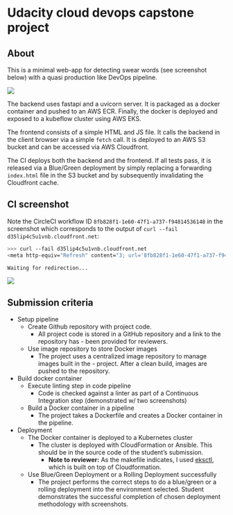 # Udacity cloud devops capstone project

## About

This is a minimal web-app for detecting swear words (see screenshot below) with a quasi production like DevOps pipeline.

![](README.assets/2022-10-24-00-00-27.png)

The backend uses fastapi and a uvicorn server. It is packaged as a docker container and pushed to an AWS ECR. Finally, the docker is deployed and exposed to a kubeflow cluster using AWS EKS.

The frontend consists of a simple HTML and JS file. It calls the backend in the client browser via a simple `fetch` call. It is deployed to an AWS S3 bucket and can be accessed via AWS Cloudfront.

The CI deploys both the backend and the frontend. If all tests pass, it is released via a Blue/Green deployment by simply replacing a forwarding `index.html` file in the S3 bucket and by subsequently invalidating the Cloudfront cache.

## CI screenshot

Note the CircleCI workflow ID `8fb828f1-1e60-47f1-a737-f94814536148` in the screenshot which corresponds to the output of `curl --fail d35lip4c5u1vnb.cloudfront.net`:

```bash
>>> curl --fail d35lip4c5u1vnb.cloudfront.net
<meta http-equiv="Refresh" content="3; url='8fb828f1-1e60-47f1-a737-f94814536148/index.html'" />

Waiting for redirection...
```

![](README.assets/2022-10-24-00-34-22.png)

## Submission criteria

- Setup pipeline
  - Create Github repository with project code.
    - All project code is stored in a GitHub repository and a link to the repository has - been provided for reviewers.
  - Use image repository to store Docker images
    - The project uses a centralized image repository to manage images built in the - project. After a clean build, images are pushed to the repository.
- Build docker container
  - Execute linting step in code pipeline
    - Code is checked against a linter as part of a Continuous Integration step (demonstrated w/ two screenshots)
  - Build a Docker container in a pipeline
    - The project takes a Dockerfile and creates a Docker container in the pipeline.
- Deployment
  - The Docker container is deployed to a Kubernetes cluster
    - The cluster is deployed with CloudFormation or Ansible. This should be in the source code of the student’s submission.
      - **Note to reviewer:** As the makefile indicates, I used [eksctl](https://github.com/weaveworks/eksctl), which is built on top of Cloudformation.
  - Use Blue/Green Deployment or a Rolling Deployment successfully
    - The project performs the correct steps to do a blue/green or a rolling deployment into the environment selected. Student demonstrates the successful completion of chosen deployment methodology with screenshots.
